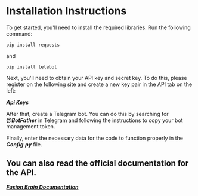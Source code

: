 # Installation Instructions

To get started, you'll need to install the required libraries. Run the following command:

```
pip install requests
```
and
```
pip install telebot
```
Next, you'll need to obtain your API key and secret key. To do this, please register on the following site and create a new key pair in the API tab on the left:


***[Api Keys](https://fusionbrain.ai/)***


After that, create a Telegram bot. You can do this by searching for ***@BotFather*** in Telegram and following the instructions to copy your bot management token.


Finally, enter the necessary data for the code to function properly in the ***Config.py*** file.

## You can also read the official documentation for the API.
***[Fusion Brain Documentation](https://fusionbrain.ai/docs/ru/doc/api-dokumentaciya/)***
